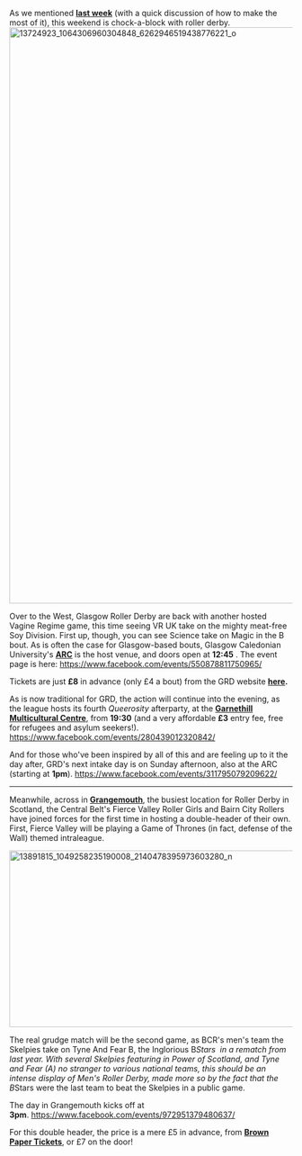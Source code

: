 <html><body><p>As we mentioned <strong><a href="https://www.scottishrollerderbyblog.com/posts/2016/08/09/science-v-magic-twice-in-one-month/">last week</a></strong> (with a quick discussion of how to make the most of it), this weekend is chock-a-block with roller derby.

<img class="aligncenter size-large wp-image-8808" src="https://www.scottishrollerderbyblog.com/2016/08/13724923_1064306960304848_6262946519438776221_o.jpg?w=2048" alt="13724923_1064306960304848_6262946519438776221_o" width="1024" height="1024">

Over to the West, Glasgow Roller Derby are back with another hosted Vagine Regime game, this time seeing VR UK take on the mighty meat-free Soy Division. First up, though, you can see Science take on Magic in the B bout. As is often the case for Glasgow-based bouts, Glasgow Caledonian University's <strong><a href="https://www.google.co.uk/maps/place/ARC:+Health+and+Fitness/@55.8662153,-4.2519289,17z/data=!3m1!4b1!4m5!3m4!1s0x4888441f10416197:0x3a9426f40d4b58b7!8m2!3d55.8662153!4d-4.2497349">ARC</a></strong> is the host venue, and doors open at <strong>12:45</strong> . The event page is here: <a href="https://www.facebook.com/events/550878811750965/">https://www.facebook.com/events/550878811750965/</a>

Tickets are just <strong>£8</strong> in advance (only £4 a bout) from the GRD website <strong><a href="http://www.glasgowrollerderby.com/event-tickets/a0w2cmt6g0ov9z49ar4ldv73k2wk5v">here</a>.</strong>

As is now traditional for GRD, the action will continue into the evening, as the league hosts its fourth <em>Queerosity</em> afterparty, at the <strong><a href="https://www.google.co.uk/maps/place/Garnethill+Multicultural+Centre/@55.8662671,-4.2637817,17z/data=!3m1!4b1!4m5!3m4!1s0x48884426c0484e89:0x5c326c655662014c!8m2!3d55.8662629!4d-4.2615776">Garnethill Multicultural Centre</a></strong>, from <strong>19:30</strong> (and a very affordable <strong>£3</strong> entry fee, free for refugees and asylum seekers!). <a href="https://www.facebook.com/events/280439012320842/">https://www.facebook.com/events/280439012320842/</a>

And for those who've been inspired by all of this and are feeling up to it the day after, GRD's next intake day is on Sunday afternoon, also at the ARC (starting at <strong>1pm</strong>). <a href="https://www.facebook.com/events/311795079209622/">https://www.facebook.com/events/311795079209622/</a>

</p><hr>

Meanwhile, across in <strong><a href="https://www.google.co.uk/maps/place/Grangemouth+Sports+Complex/@56.0117322,-3.7230771,17z/data=!3m1!4b1!4m5!3m4!1s0x488879aaeb85b4ed:0x204ad804f85c6304!8m2!3d56.0117322!4d-3.7208831">Grangemouth</a></strong>, the busiest location for Roller Derby in Scotland, the Central Belt's Fierce Valley Roller Girls and Bairn City Rollers have joined forces for the first time in hosting a double-header of their own. First, Fierce Valley will be playing a Game of Thrones (in fact, defense of the Wall) themed intraleague.

<img class="aligncenter size-full wp-image-8809" src="/2016/08/13891815_1049258235190008_2140478395973603280_n.png" alt="13891815_1049258235190008_2140478395973603280_n" width="803" height="314">

The real grudge match will be the second game, as BCR's men's team the Skelpies take on Tyne And Fear B, the Inglorious B*Stars  in a rematch from last year. With several Skelpies featuring in Power of Scotland, and Tyne and Fear (A) no stranger to various national teams, this should be an intense display of Men's Roller Derby, made more so by the fact that the B*Stars were the last team to beat the Skelpies in a public game.

The day in Grangemouth kicks off at <strong>3pm</strong>. <a href="https://www.facebook.com/events/972951379480637/">https://www.facebook.com/events/972951379480637/</a>

For this double header, the price is a mere £5 in advance, from <strong><a href="http://m.bpt.me/event/2588366">Brown Paper Tickets</a></strong>, or £7 on the door!</body></html>
